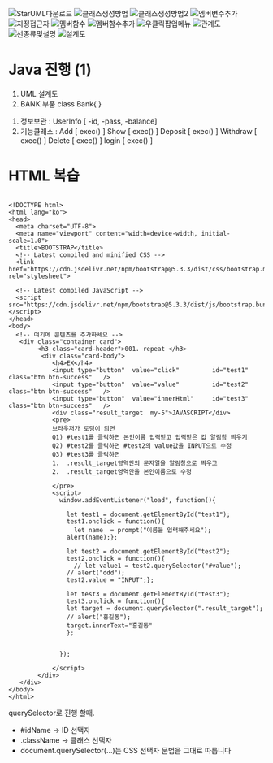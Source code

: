 ![StarUML다운로드](image-52.png)
![클래스생성방법](image-53.png)
![클래스생성방법2](image-54.png)
![멤버변수추가](image-55.png)
![지정접근자](image-56.png)
![멤버함수](image-57.png)
![멤버함수추가](image-58.png)
![우클릭팝업메뉴](image-60.png)
![관계도](image-61.png)
![선종류및설명](image-64.png)
![설계도](image-63.png)


# Java 진행 (1)
>>>>>>>>>>>>>>>>>>>>>>>>>
1. UML 설계도
2. BANK 부품 class Bank{   }
1) 정보보관   : UserInfo [ -id, -pass, -balance]  <!-- -(private) -->  
2) 기능클래스 : 
   Add      [ exec() ]
   Show     [ exec() ]
   Deposit  [ exec() ]
   Withdraw [ exec() ]
   Delete   [ exec() ]
   login    [ exec() ]







# HTML 복습

>>>>>>>>>>>>>>>>>>>>>>>>


```

<!DOCTYPE html>
<html lang="ko">
<head>
  <meta charset="UTF-8">
  <meta name="viewport" content="width=device-width, initial-scale=1.0">
  <title>BOOTSTRAP</title>
  <!-- Latest compiled and minified CSS -->
  <link href="https://cdn.jsdelivr.net/npm/bootstrap@5.3.3/dist/css/bootstrap.min.css" rel="stylesheet">

  <!-- Latest compiled JavaScript -->
  <script src="https://cdn.jsdelivr.net/npm/bootstrap@5.3.3/dist/js/bootstrap.bundle.min.js"></script>
</head>
<body>
  <!-- 여기에 콘텐츠를 추가하세요 -->
   <div class="container card">
        <h3 class="card-header">001. repeat </h3>
         <div class="card-body">
            <h4>EX</h4>
            <input type="button"  value="click"         id="test1"    class="btn btn-success"   />
            <input type="button"  value="value"         id="test2"    class="btn btn-success"   />
            <input type="button"  value="innerHtml"     id="test3"    class="btn btn-success"   /> 
            <div class="result_target  my-5">JAVASCRIPT</div>
            <pre>
            브라우저가 로딩이 되면
            Q1) #test1를 클릭하면 본인이름 입력받고 입력받은 값 알림창 띄우기
            Q2) #test2를 클릭하면 #test2의 value값을 INPUT으로 수정
            Q3) #test3를 클릭하면
            1.  .result_target영역안의 문자열을 알림창으로 띄우고
            2.  .result_target영역안을 본인이름으로 수정

            </pre>
            <script>
              window.addEventListener("load", function(){

                let test1 = document.getElementById("test1");
                test1.onclick = function(){
                  let name  = prompt("이름을 입력해주세요"); 
                alert(name);};
                 
                let test2 = document.getElementById("test2");
                test2.onclick = function(){
                  // let value1 = test2.querySelector("#value");
                // alert("ddd");
                test2.value = "INPUT";};

                let test3 = document.getElementById("test3");
                test3.onclick = function(){
                let target = document.querySelector(".result_target");
                // alert("홍길동");
                target.innerText="홍길동"
                };


              });
            
            </script>
        </div>
   </div>
</body>
</html>

```


querySelector로 진행 할때.

- #idName → ID 선택자
- .className → 클래스 선택자
- document.querySelector(...)는 CSS 선택자 문법을 그대로 따릅니다













































































































































































































































































































































































































